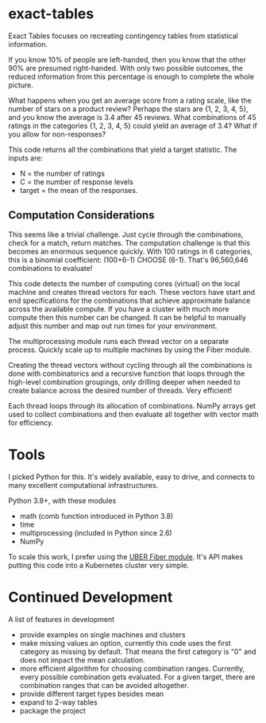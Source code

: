 # exact-tables

Exact Tables focuses on recreating contingency tables from statistical information.

If you know 10% of people are left-handed, then you know that the other 90% are presumed right-handed.  With only two possible outcomes, the reduced information from this percentage is enough to complete the whole picture.

What happens when you get an average score from a rating scale, like the number of stars on a product review?  Perhaps the stars are {1, 2, 3, 4, 5}, and you know the average is 3.4 after 45 reviews.  What combinations of 45 ratings in the categories {1, 2, 3, 4, 5} could yield an average of 3.4?  What if you allow for non-responses?

This code returns all the combinations that yield a target statistic.  The inputs are:
* N = the number of ratings
* C = the number of response levels
* target = the mean of the responses.

## Computation Considerations
This seems like a trivial challenge.  Just cycle through the combinations, check for a match, return matches.  The computation challenge is that this becomes an enormous sequence quickly.  With 100 ratings in 6 categories, this is a binomial coefficient: (100+6-1) CHOOSE (6-1).  That's 96,560,646 combinations to evaluate!

This code detects the number of computing cores (virtual) on the local machine and creates thread vectors for each.  These vectors have start and end specifications for the combinations that achieve approximate balance across the available compute.  If you have a cluster with much more compute then this number can be changed.  It can be helpful to manually adjust this number and map out run times for your environment. 

The multiprocessing module runs each thread vector on a separate process. Quickly scale up to multiple machines by using the Fiber module.

Creating the thread vectors without cycling through all the combinations is done with combinatorics and a recursive function that loops through the high-level combination groupings, only drilling deeper when needed to create balance across the desired number of threads.  Very efficient!

Each thread loops through its allocation of combinations. NumPy arrays get used to collect combinations and then evaluate all together with vector math for efficiency.

# Tools
I picked Python for this.  It's widely available, easy to drive, and connects to many excellent computational infrastructures. 

Python 3.8+, with these modules
* math (comb function introduced in Python 3.8)
* time
* multiprocessing (included in Python since 2.6)
* NumPy

To scale this work, I prefer using the [UBER Fiber module](https://uber.github.io/fiber/). It's API makes putting this code into a Kubernetes cluster very simple. 

# Continued Development
A list of features in development
* provide examples on single machines and clusters
* make missing values an option, currently this code uses the first category as missing by default.  That means the first category is "0" and does not impact the mean calculation.
* more efficient algorithm for choosing combination ranges.  Currently, every possible combination gets evaluated.  For a given target, there are combination ranges that can be avoided altogether.
* provide different target types besides mean
* expand to 2-way tables
* package the project

